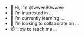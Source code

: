 - 👋 Hi, I’m @wwee90wwee
- 👀 I’m interested in ...
- 🌱 I’m currently learning ...
- 💞️ I’m looking to collaborate on ...
- 📫 How to reach me ...

<!---
wwee90wwee/wwee90wwee is a ✨ special ✨ repository because its `README.md` (this file) appears on your GitHub profile.
You can click the Preview link to take a look at your changes.
--->
